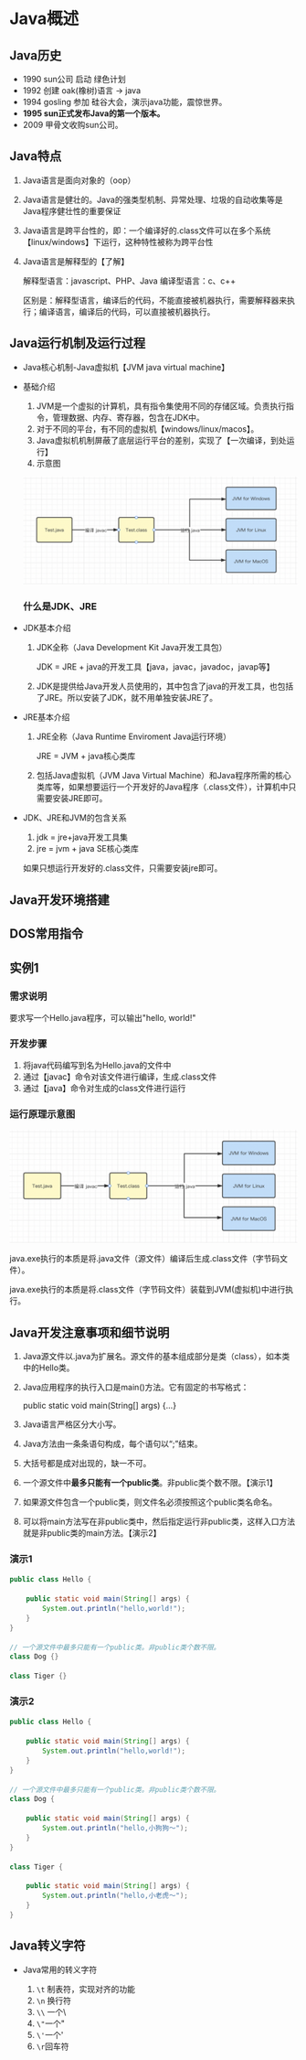 # Java概述

## Java历史

- 1990 sun公司 启动 绿色计划
- 1992 创建 oak(橡树)语言 -> java
- 1994 gosling 参加 硅谷大会，演示java功能，震惊世界。
- **1995 sun正式发布Java的第一个版本。**
- 2009 甲骨文收购sun公司。

## Java特点

1. Java语言是面向对象的（oop）

2. Java语言是健壮的。Java的强类型机制、异常处理、垃圾的自动收集等是Java程序健壮性的重要保证

3. Java语言是跨平台性的，即：一个编译好的.class文件可以在多个系统【linux/windows】下运行，这种特性被称为跨平台性

4. Java语言是解释型的【了解】

   解释型语言：javascript、PHP、Java 编译型语言：c、c++

   区别是：解释型语言，编译后的代码，不能直接被机器执行，需要解释器来执行；编译语言，编译后的代码，可以直接被机器执行。

## Java运行机制及运行过程

- Java核心机制-Java虚拟机【JVM java virtual machine】

- 基础介绍

  1. JVM是一个虚拟的计算机，具有指令集使用不同的存储区域。负责执行指令，管理数据、内存、寄存器，包含在JDK中。
  2. 对于不同的平台，有不同的虚拟机【windows/linux/macos】。
  3. Java虚拟机机制屏蔽了底层运行平台的差别，实现了【一次编译，到处运行】
  4. 示意图

  ![image-20211026111640089](https://raw.githubusercontent.com/Hongyl0625/readingnote_resource/main/img/2022-03-30/image-20211026111640089.png)

	### 什么是JDK、JRE

- JDK基本介绍

  1. JDK全称（Java Development Kit	Java开发工具包）

     JDK = JRE + java的开发工具【java，javac，javadoc，javap等】

  2. JDK是提供给Java开发人员使用的，其中包含了java的开发工具，也包括了JRE。所以安装了JDK，就不用单独安装JRE了。

- JRE基本介绍

  1. JRE全称（Java Runtime Enviroment	Java运行环境）

     JRE = JVM + java核心类库

  2. 包括Java虚拟机（JVM    Java Virtual Machine）和Java程序所需的核心类库等，如果想要运行一个开发好的Java程序（.class文件），计算机中只需要安装JRE即可。

- JDK、JRE和JVM的包含关系

  1. jdk = jre+java开发工具集
  2. jre = jvm + java SE核心类库

  如果只想运行开发好的.class文件，只需要安装jre即可。

## Java开发环境搭建

## DOS常用指令

## 实例1

### 需求说明

要求写一个Hello.java程序，可以输出"hello, world!"

### 开发步骤

1. 将java代码编写到名为Hello.java的文件中
2. 通过【javac】命令对该文件进行编译，生成.class文件
3. 通过【java】命令对生成的class文件进行运行

### 运行原理示意图

![image-20211026111640089](https://raw.githubusercontent.com/Hongyl0625/readingnote_resource/main/img/2022-03-30/image-20211026111640089.png)

java.exe执行的本质是将.java文件（源文件）编译后生成.class文件（字节码文件）。

java.exe执行的本质是将.class文件（字节码文件）装载到JVM(虚拟机)中进行执行。



## Java开发注意事项和细节说明

1. Java源文件以.java为扩展名。源文件的基本组成部分是类（class），如本类中的Hello类。

2. Java应用程序的执行入口是main()方法。它有固定的书写格式：

   public static void main(String[] args) {...}

3. Java语言严格区分大小写。
4. Java方法由一条条语句构成，每个语句以“;”结束。
5. 大括号都是成对出现的，缺一不可。
6. 一个源文件中**最多只能有一个public类**。非public类个数不限。【演示1】
7. 如果源文件包含一个public类，则文件名必须按照这个public类名命名。
8. 可以将main方法写在非public类中，然后指定运行非public类，这样入口方法就是非public类的main方法。【演示2】

### 演示1

```java
public class Hello {

	public static void main(String[] args) {
		System.out.println("hello,world!");
	}
}

// 一个源文件中最多只能有一个public类。非public类个数不限。
class Dog {}

class Tiger {}
```

### 演示2

```java
public class Hello {

	public static void main(String[] args) {
		System.out.println("hello,world!");
	}
}

// 一个源文件中最多只能有一个public类。非public类个数不限。
class Dog {

	public static void main(String[] args) {
		System.out.println("hello,小狗狗～");
	}
}

class Tiger {

	public static void main(String[] args) {
		System.out.println("hello,小老虎～");
	}
}
```

## Java转义字符

- Java常用的转义字符

  1. `\t` 制表符，实现对齐的功能
  2. `\n` 换行符
  3. `\\` 一个\
  4. `\"`一个"
  5. `\'`一个'
  6. `\r`回车符
